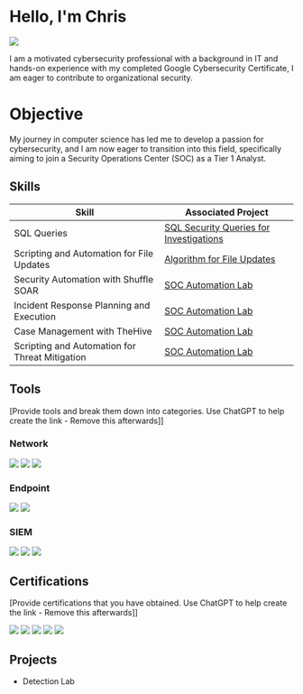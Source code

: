 # Hello, I'm Chris
<a href="https://www.linkedin.com/in/chris-murage-38509a206/"><img src="https://img.shields.io/badge/-LinkedIn-0072b1?&style=for-the-badge&logo=linkedin&logoColor=white" /></a>



I am a motivated cybersecurity professional with a background in IT and hands-on experience with my completed Google Cybersecurity Certificate, I am eager to contribute to organizational security.

# Objective 

My journey in computer science has led me to develop a passion for cybersecurity, and I am now eager to transition into this field, specifically aiming to join a Security Operations Center (SOC) as a Tier 1 Analyst.

## Skills

| Skill                                         | Associated Project         |
|-----------------------------------------------|----------------------------|
| SQL Queries           | <a href="https://github.com/ChrisPytho/ChrisPytho/blob/main/Project_%20Apply%20filters%20to%20SQL%20queries.pdf">SQL Security Queries for Investigations</a>|
| Scripting and Automation for File Updates | <a href="https://github.com/ChrisPytho/ChrisPytho/blob/main/Project_%20Algorithm%20for%20file%20updates%20in%20Python.pdf">Algorithm for File Updates</a>|
| Security Automation with Shuffle SOAR         | <a href="https://google.com">SOC Automation Lab|
| Incident Response Planning and Execution      | <a href="https://google.com">SOC Automation Lab|
| Case Management with TheHive                  | <a href="https://google.com">SOC Automation Lab|
| Scripting and Automation for Threat Mitigation | <a href="https://google.com">SOC Automation Lab|

## Tools
[Provide tools and break them down into categories. Use ChatGPT to help create the link - Remove this afterwards]]

### Network
<div>
    <img src="https://img.shields.io/badge/-Wireshark-1679A7?&style=for-the-badge&logo=Wireshark&logoColor=white" />
    <img src="https://img.shields.io/badge/-Suricata-EF3B2D?&style=for-the-badge&logo=Suricata&logoColor=white" />
    <img src="https://img.shields.io/badge/-Zeek-777BB4?&style=for-the-badge&logo=Zeek&logoColor=white" />
</div>

### Endpoint
<div>
    <img src="https://img.shields.io/badge/-Microsoft_Defender_for_Endpoint-00A4EF?&style=for-the-badge&logo=Microsoft&logoColor=white" />
    <img src="https://img.shields.io/badge/-Velociraptor-4B275F?&style=for-the-badge&logo=Velociraptor&logoColor=white" />
</div>

### SIEM
<div>
    <img src="https://img.shields.io/badge/-Microsoft_Sentinel-0078D4?&style=for-the-badge&logo=Microsoft&logoColor=white" />
    <img src="https://img.shields.io/badge/-Splunk-000000?&style=for-the-badge&logo=Splunk&logoColor=white" />
    <img src="https://img.shields.io/badge/-Elastic-005571?&style=for-the-badge&logo=Elastic&logoColor=white" />
</div>

## Certifications
[Provide certifications that you have obtained. Use ChatGPT to help create the link - Remove this afterwards]]
<div>
<img src="https://img.shields.io/badge/-Security%2B-FF0000?&style=for-the-badge&logo=CompTIA&logoColor=white" />
<img src="https://img.shields.io/badge/-Network%2B-007ACC?&style=for-the-badge&logo=CompTIA&logoColor=white" />
<img src="https://img.shields.io/badge/-A%2B-4D4D4D?&style=for-the-badge&logo=CompTIA&logoColor=white" />
<img src="https://img.shields.io/badge/-CDSA-006400?&style=for-the-badge&logoColor=white" />
<img src="https://img.shields.io/badge/-CCD-000080?&style=for-the-badge&logoColor=white" />
</div>

## Projects
- Detection Lab
